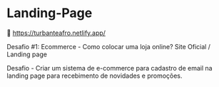 # Landing-Page
🔗 https://turbanteafro.netlify.app/

Desafio #1: Ecommerce - Como colocar uma loja online? Site Oficial / Landing page

Desafio - Criar um sistema de e-commerce para cadastro de email na landing page para recebimento de novidades e promoções.
